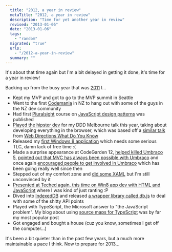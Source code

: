 ```yaml
---
  title: "2012, a year in review"
  metaTitle: "2012, a year in review"
  description: "Time for yet another year in review"
  revised: "2013-01-06"
  date: "2013-01-06"
  tags: 
    - "random"
  migrated: "true"
  urls: 
    - "/2012-a-year-in-review"
  summary: ""
---
```

It's about that time again but I'm a bit delayed in getting it done, it's time for a year in review!

Backing up from the busy year that was [2011](http://www.aaron-powell.com/2011-a-year-in-review) I...

* Kept my MVP and got to go to the MVP summit in Seattle
* Went to the first [Codemania](http://codemania.co.nz/) in NZ to hang out with some of the guys in the NZ dev community
* Had first [Pluralsight](http://pluralsight.com/training) course on [JavaScript design patterns](http://pluralsight.com/training/Courses/TableOfContents/javascript-design-patterns) was published
* [Played the hipster dev](https://dl.dropbox.com/u/9397363/Talks/2012%20-%20All%20you%20need%20is%20a%20browser/index.html#title) for my DDD Melbourne talk this year, taking about developing everything in the browser, which was based off a [similar talk](http://whatdoyouknow.webdirections.org/videos/hosted-all-the-things) from [Web Directions What Do You Know](http://whatdoyouknow.webdirections.org)
* Released my [first Windows 8 application](http://www.aaron-powell.com/pinboard-for-win8) which needs some serious TLC, damn lack of free time :(
* Made a surprise appearance at CodeGarden 12, [helped killed Umbraco 5](http://www.aaron-powell.com/umbraco/i-helped-kill-umbraco-5), [pointed out that MVC has always been possible with Umbraco](http://www.aaron-powell.com/umbraco/using-mvc-in-umbraco-4) and once again [encouraged people to get involved in Umbraco](http://www.aaron-powell.com/umbraco/introducing-umbraco-contributor-list) which has been going really well since then
* Stepped out of my comfort zone and [did some XAML](http://www.aaron-powell.com/xaml/xaml-by-a-web-guy) but I'm still unconvinced by it
* [Presented at Teched again, this time on Win8 app dev with HTML and JavaScript](http://www.aaron-powell.com/speaking/teched-2012) where I was kind of just ranting :P
* Dived into [IndexedDB](http://www.aaron-powell.com/tagged/indexeddb) and released [a wrapper library called db.js](http://www.aaron-powell.com/web/hello-dbjs) to deal with some of the shitty API points
* Played with TypeScript, the Microsoft answer to "the JavaScript problem". My blog about using [source maps for TypeScript](http://www.aaron-powell.com/web/typescript-source-maps) was by far my most popular post
* Got engaged and bought a house (cuz you know, sometimes I get off the computer...)

It's been a bit quieter than in the past few years, but a much more maintainable a pace I think. Now to prepare for 2013...